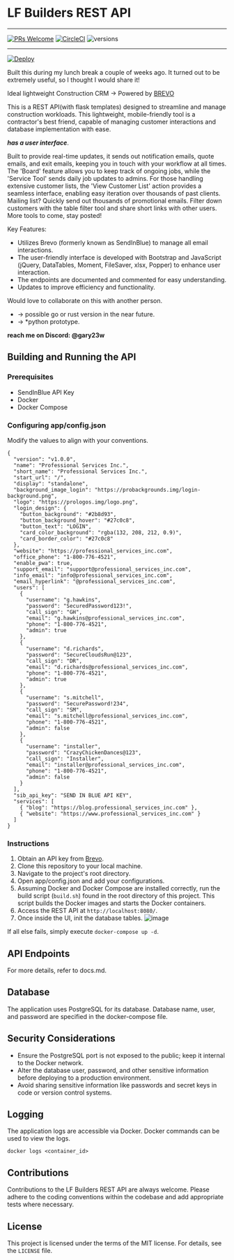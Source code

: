 # LF Builders REST API

<hr />

[![PRs Welcome](https://img.shields.io/badge/PRs-welcome-brightgreen.svg?style=flat-square)](http://makeapullrequest.com)
[![CircleCI](https://circleci.com/gh/google/pybadges.svg?style=svg)](https://circleci.com/gh/google/pybadges)
![versions](https://img.shields.io/pypi/pyversions/pybadges.svg)

<hr />

[![Deploy](https://www.herokucdn.com/deploy/button.svg)](https://heroku.com/deploy)

Built this during my lunch break a couple of weeks ago. It turned out to be extremely useful, so I thought I would share it!

Ideal lightweight Construction CRM -> Powered by [BREVO](https://www.brevo.com/en)

This is a REST API(with flask templates) designed to streamline and manage construction workloads. This lightweight, mobile-friendly tool is a contractor's best friend, capable of managing customer interactions and database implementation with ease.

**_has a user interface_**.

Built to provide real-time updates, it sends out notification emails, quote emails, and exit emails, keeping you in touch with your workflow at all times. The 'Board' feature allows you to keep track of ongoing jobs, while the 'Service Tool' sends daily job updates to admins. For those handling extensive customer lists, the 'View Customer List' action provides a seamless interface, enabling easy iteration over thousands of past clients. Mailing list? Quickly send out thousands of promotional emails. Filter down customers with the table filter tool and share short links with other users. More tools to come, stay posted!

Key Features:

- Utilizes Brevo (formerly known as SendInBlue) to manage all email interactions.
- The user-friendly interface is developed with Bootstrap and JavaScript (jQuery, DataTables, Moment, FileSaver, xlsx, Popper) to enhance user interaction.
- The endpoints are documented and commented for easy understanding.
- Updates to improve efficiency and functionality.

Would love to collaborate on this with another person.
<ul>
<li>-> possible go or rust version in the near future.</li>
<li>-> *python prototype.</li>
</ul>

**reach me on Discord: @gary23w**

## Building and Running the API

### Prerequisites

- SendInBlue API Key
- Docker
- Docker Compose

### Configuring app/config.json

Modify the values to align with your conventions.

```
{
  "version": "v1.0.0",
  "name": "Professional Services Inc.",
  "short_name": "Professional Services Inc.",
  "start_url": "/",
  "display": "standalone",
  "background_image_login": "https://probackgrounds.img/login-background.png",
  "logo": "https://prologos.img/logo.png",
  "login_design": {
    "button_background": "#2b8d93",
    "button_background_hover": "#27c0c8",
    "button_text": "LOGIN",
    "card_color_background": "rgba(132, 208, 212, 0.9)",
    "card_border_color": "#27c0c8"
  },
  "website": "https://professional_services_inc.com",
  "office_phone": "1-800-776-4521",
  "enable_pwa": true,
  "support_email": "support@professional_services_inc.com",
  "info_email": "info@professional_services_inc.com",
  "email_hyperlink": "@professional_services_inc.com",
  "users": [
    {
      "username": "g.hawkins",
      "password": "SecuredPassword123!",
      "call_sign": "GH",
      "email": "g.hawkins@professional_services_inc.com",
      "phone": "1-800-776-4521",
      "admin": true
    },
    {
      "username": "d.richards",
      "password": "SecureCloudsRun@123",
      "call_sign": "DR",
      "email": "d.richards@professional_services_inc.com",
      "phone": "1-800-776-4521",
      "admin": true
    },
    {
      "username": "s.mitchell",
      "password": "SecurePassword!234",
      "call_sign": "SM",
      "email": "s.mitchell@professional_services_inc.com",
      "phone": "1-800-776-4521",
      "admin": false
    },
    {
      "username": "installer",
      "password": "CrazyChickenDances@123",
      "call_sign": "Installer",
      "email": "installer@professional_services_inc.com",
      "phone": "1-800-776-4521",
      "admin": false
    }
  ],
  "sib_api_key": "SEND IN BLUE API KEY",
  "services": [
    { "blog": "https://blog.professional_services_inc.com" },
    { "website": "https://www.professional_services_inc.com" }
  ]
}
```

### Instructions

1. Obtain an API key from [Brevo](https://www.brevo.com/).
2. Clone this repository to your local machine.
3. Navigate to the project's root directory.
4. Open app/config.json and add your configurations.
5. Assuming Docker and Docker Compose are installed correctly, run the build script (`build.sh`) found in the root directory of this project. This script builds the Docker images and starts the Docker containers.
6. Access the REST API at `http://localhost:8080/`.
7. Once inside the UI, init the database tables.
![image](https://github.com/gary23w/lfbuilders-rest-api/assets/61893883/e1f4f562-cb7f-4126-9b01-0e2eca952df4)

If all else fails, simply execute `docker-compose up -d`.

## API Endpoints

For more details, refer to docs.md.

## Database

The application uses PostgreSQL for its database. Database name, user, and password are specified in the docker-compose file.

## Security Considerations

- Ensure the PostgreSQL port is not exposed to the public; keep it internal to the Docker network.
- Alter the database user, password, and other sensitive information before deploying to a production environment.
- Avoid sharing sensitive information like passwords and secret keys in code or version control systems.

## Logging

The application logs are accessible via Docker. Docker commands can be used to view the logs.

```
docker logs <container_id>
```

## Contributions

Contributions to the LF Builders REST API are always welcome. Please adhere to the coding conventions within the codebase and add appropriate tests where necessary.

## License

This project is licensed under the terms of the MIT license. For details, see the `LICENSE` file.
